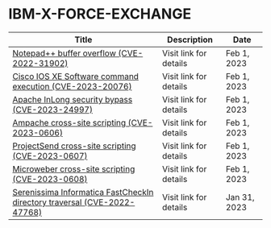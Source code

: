 

# IBM-X-FORCE-EXCHANGE

 |Title|Description|Date|
 |---|---|---|
 |[Notepad++ buffer overflow (CVE-2022-31902)](https://exchange.xforce.ibmcloud.com/activity/list?filter=Vulnerabilities)|Visit link for details|Feb 1, 2023|
 |[Cisco IOS XE Software command execution (CVE-2023-20076)](https://exchange.xforce.ibmcloud.com/activity/list?filter=Vulnerabilities)|Visit link for details|Feb 1, 2023|
 |[Apache InLong security bypass (CVE-2023-24997)](https://exchange.xforce.ibmcloud.com/activity/list?filter=Vulnerabilities)|Visit link for details|Feb 1, 2023|
 |[Ampache cross-site scripting (CVE-2023-0606)](https://exchange.xforce.ibmcloud.com/activity/list?filter=Vulnerabilities)|Visit link for details|Feb 1, 2023|
 |[ProjectSend cross-site scripting (CVE-2023-0607)](https://exchange.xforce.ibmcloud.com/activity/list?filter=Vulnerabilities)|Visit link for details|Feb 1, 2023|
 |[Microweber cross-site scripting (CVE-2023-0608)](https://exchange.xforce.ibmcloud.com/activity/list?filter=Vulnerabilities)|Visit link for details|Feb 1, 2023|
 |[Serenissima Informatica FastCheckIn directory traversal (CVE-2022-47768)](https://exchange.xforce.ibmcloud.com/activity/list?filter=Vulnerabilities)|Visit link for details|Jan 31, 2023|
 